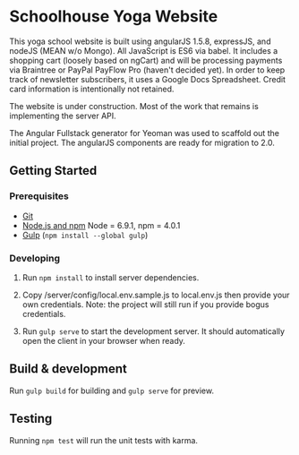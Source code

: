 # Schoolhouse Yoga Website

This yoga school website is built using angularJS 1.5.8, expressJS, and nodeJS (MEAN w/o Mongo).
All JavaScript is ES6 via babel. It includes a shopping cart (loosely based on ngCart) and will be processing
payments via Braintree or PayPal PayFlow Pro (haven't decided yet). In order to keep track
of newsletter subscribers, it uses a Google Docs Spreadsheet. Credit card information is
intentionally not retained.

The website is under construction. Most of the work that remains is implementing the server API.

The Angular Fullstack generator for Yeoman was used to scaffold out the initial project. The angularJS
components are ready for migration to 2.0.

## Getting Started

### Prerequisites

- [Git](https://git-scm.com/)
- [Node.js and npm](nodejs.org) Node = 6.9.1, npm = 4.0.1
- [Gulp](http://gulpjs.com/) (`npm install --global gulp`)

### Developing

1. Run `npm install` to install server dependencies.

2. Copy /server/config/local.env.sample.js to local.env.js then provide your own credentials. Note: the project will still run if you provide bogus credentials.

3. Run `gulp serve` to start the development server. It should automatically open the client in your browser when ready.

## Build & development

Run `gulp build` for building and `gulp serve` for preview.

## Testing

Running `npm test` will run the unit tests with karma.
